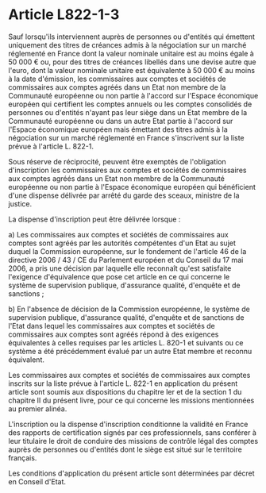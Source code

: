 # Article L822-1-3

Sauf lorsqu'ils interviennent auprès de personnes ou d'entités qui émettent uniquement des titres de créances admis à la négociation sur un marché réglementé en France dont la valeur nominale unitaire est au moins égale à 50 000 € ou, pour des titres de créances libellés dans une devise autre que l'euro, dont la valeur nominale unitaire est équivalente à 50 000 € au moins à la date d'émission, les commissaires aux comptes et sociétés de commissaires aux comptes agréés dans un Etat non membre de la Communauté européenne ou non partie à l'accord sur l'Espace économique européen qui certifient les comptes annuels ou les comptes consolidés de personnes ou d'entités n'ayant pas leur siège dans un Etat membre de la Communauté européenne ou dans un autre Etat partie à l'accord sur l'Espace économique européen mais émettant des titres admis à la négociation sur un marché réglementé en France s'inscrivent sur la liste prévue à l'article L. 822-1.

Sous réserve de réciprocité, peuvent être exemptés de l'obligation d'inscription les commissaires aux comptes et sociétés de commissaires aux comptes agréés dans un Etat non membre de la Communauté européenne ou non partie à l'Espace économique européen qui bénéficient d'une dispense délivrée par arrêté du garde des sceaux, ministre de la justice.

La dispense d'inscription peut être délivrée lorsque :

a) Les commissaires aux comptes et sociétés de commissaires aux comptes sont agréés par les autorités compétentes d'un Etat au sujet duquel la Commission européenne, sur le fondement de l'article 46 de la directive 2006 / 43 / CE du Parlement européen et du Conseil du 17 mai 2006, a pris une décision par laquelle elle reconnaît qu'est satisfaite l'exigence d'équivalence que pose cet article en ce qui concerne le système de supervision publique, d'assurance qualité, d'enquête et de sanctions ;

b) En l'absence de décision de la Commission européenne, le système de supervision publique, d'assurance qualité, d'enquête et de sanctions de l'Etat dans lequel les commissaires aux comptes et sociétés de commissaires aux comptes sont agréés répond à des exigences équivalentes à celles requises par les articles L. 820-1 et suivants ou ce système a été précédemment évalué par un autre Etat membre et reconnu équivalent.

Les commissaires aux comptes et sociétés de commissaires aux comptes inscrits sur la liste prévue à l'article L. 822-1 en application du présent article sont soumis aux dispositions du chapitre Ier et de la section 1 du chapitre II du présent livre, pour ce qui concerne les missions mentionnées au premier alinéa.

L'inscription ou la dispense d'inscription conditionne la validité en France des rapports de certification signés par ces professionnels, sans conférer à leur titulaire le droit de conduire des missions de contrôle légal des comptes auprès de personnes ou d'entités dont le siège est situé sur le territoire français.

Les conditions d'application du présent article sont déterminées par décret en Conseil d'Etat.
